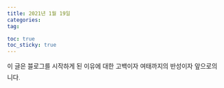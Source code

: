 ```yaml
---
title: 2021년 1월 19일
categories: 
tag: 

toc: true
toc_sticky: true
---
```


<div style="font-size: 0.9rem; font-weight:300; line-height: 1.6rem;">
이 글은 블로그를 시작하게 된 이유에 대한 고백이자 여태까지의 반성이자 앞으로의 니다.<br>
</div>



